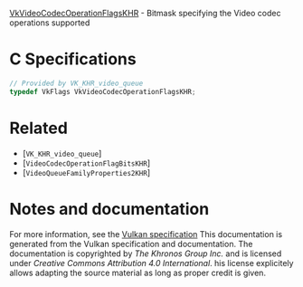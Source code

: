 [VkVideoCodecOperationFlagsKHR](https://www.khronos.org/registry/vulkan/specs/1.3-extensions/man/html/VkVideoCodecOperationFlagsKHR.html) - Bitmask specifying the Video codec operations supported

# C Specifications
```c
// Provided by VK_KHR_video_queue
typedef VkFlags VkVideoCodecOperationFlagsKHR;
```

# Related
- [`VK_KHR_video_queue`]
- [`VideoCodecOperationFlagBitsKHR`]
- [`VideoQueueFamilyProperties2KHR`]

# Notes and documentation
For more information, see the [Vulkan specification](https://www.khronos.org/registry/vulkan/specs/1.3-extensions/html/vkspec.html)
This documentation is generated from the Vulkan specification and documentation.
The documentation is copyrighted by *The Khronos Group Inc.* and is licensed under *Creative Commons Attribution 4.0 International*.
his license explicitely allows adapting the source material as long as proper credit is given.
        
